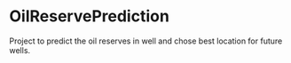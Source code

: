 # OilReservePrediction
Project to predict the oil reserves in well and chose best location for future wells.
